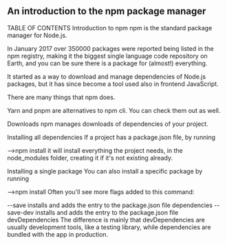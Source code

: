 <h2>An introduction to the npm package manager</h2>


TABLE OF CONTENTS
Introduction to npm
npm is the standard package manager for Node.js.

In January 2017 over 350000 packages were reported being listed in the npm registry, making it the biggest single language code repository on Earth, and you can be sure there is a package for (almost!) everything.

It started as a way to download and manage dependencies of Node.js packages, but it has since become a tool used also in frontend JavaScript.

There are many things that npm does.

Yarn and pnpm are alternatives to npm cli. You can check them out as well.

Downloads
npm manages downloads of dependencies of your project.

Installing all dependencies
If a project has a package.json file, by running

-->npm install
it will install everything the project needs, in the node_modules folder, creating it if it's not existing already.

Installing a single package
You can also install a specific package by running

-->npm install <package-name>
Often you'll see more flags added to this command:

--save installs and adds the entry to the package.json file dependencies
--save-dev installs and adds the entry to the package.json file devDependencies
The difference is mainly that devDependencies are usually development tools, like a testing library, while dependencies are bundled with the app in production.